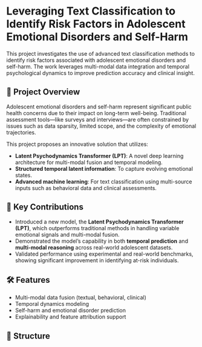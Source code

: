 # Leveraging Text Classification to Identify Risk Factors in Adolescent Emotional Disorders and Self-Harm

This project investigates the use of advanced text classification methods to identify risk factors associated with adolescent emotional disorders and self-harm. The work leverages multi-modal data integration and temporal psychological dynamics to improve prediction accuracy and clinical insight.

## 🧠 Project Overview

Adolescent emotional disorders and self-harm represent significant public health concerns due to their impact on long-term well-being. Traditional assessment tools—like surveys and interviews—are often constrained by issues such as data sparsity, limited scope, and the complexity of emotional trajectories.

This project proposes an innovative solution that utilizes:

- **Latent Psychodynamics Transformer (LPT)**: A novel deep learning architecture for multi-modal fusion and temporal modeling.
- **Structured temporal latent information**: To capture evolving emotional states.
- **Advanced machine learning**: For text classification using multi-source inputs such as behavioral data and clinical assessments.

## 🚀 Key Contributions

- Introduced a new model, the **Latent Psychodynamics Transformer (LPT)**, which outperforms traditional methods in handling variable emotional signals and multi-modal fusion.
- Demonstrated the model’s capability in both **temporal prediction** and **multi-modal reasoning** across real-world adolescent datasets.
- Validated performance using experimental and real-world benchmarks, showing significant improvement in identifying at-risk individuals.

## 🛠️ Features

- Multi-modal data fusion (textual, behavioral, clinical)
- Temporal dynamics modeling
- Self-harm and emotional disorder prediction
- Explainability and feature attribution support

## 📁 Structure
